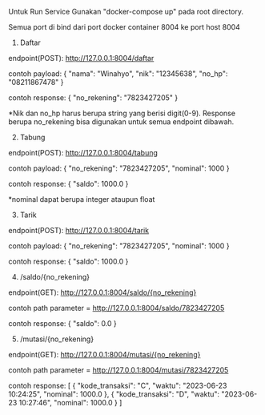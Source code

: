 Untuk Run Service Gunakan "docker-compose up" pada root directory.

Semua port di bind dari port docker container 8004 ke port host 8004

1. Daftar

endpoint(POST): http://127.0.0.1:8004/daftar

contoh payload:
{
    "nama": "Winahyo",
    "nik": "12345638",
    "no_hp": "08211867478"
}

contoh response:
{
    "no_rekening": "7823427205" 
}

*Nik dan no_hp harus berupa string yang berisi digit(0-9).
Response berupa no_rekening bisa digunakan untuk semua endpoint dibawah.

2. Tabung

endpoint(POST): http://127.0.0.1:8004/tabung

contoh payload:
{
    "no_rekening": "7823427205",
    "nominal": 1000
}

contoh response:
{
    "saldo": 1000.0
}

*nominal dapat berupa integer ataupun float

3. Tarik

endpoint(POST): http://127.0.0.1:8004/tarik

contoh payload:
{
    "no_rekening": "7823427205",
    "nominal": 1000
}

contoh response:
{
    "saldo": 1000.0
}

4. /saldo/{no_rekening}

endpoint(GET): http://127.0.0.1:8004/saldo/{no_rekening}

contoh path parameter = http://127.0.0.1:8004/saldo/7823427205

contoh response:
{
    "saldo": 0.0
}

5. /mutasi/{no_rekening}

endpoint(GET): http://127.0.0.1:8004/mutasi/{no_rekening}

contoh path parameter = http://127.0.0.1:8004/mutasi/7823427205

contoh response:
[
    {
        "kode_transaksi": "C",
        "waktu": "2023-06-23 10:24:25",
        "nominal": 1000.0
    },
    {
        "kode_transaksi": "D",
        "waktu": "2023-06-23 10:27:46",
        "nominal": 1000.0
    }
]
